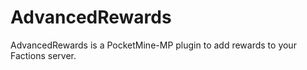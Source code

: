 # AdvancedRewards
 AdvancedRewards is a PocketMine-MP plugin to add rewards to your Factions server.
